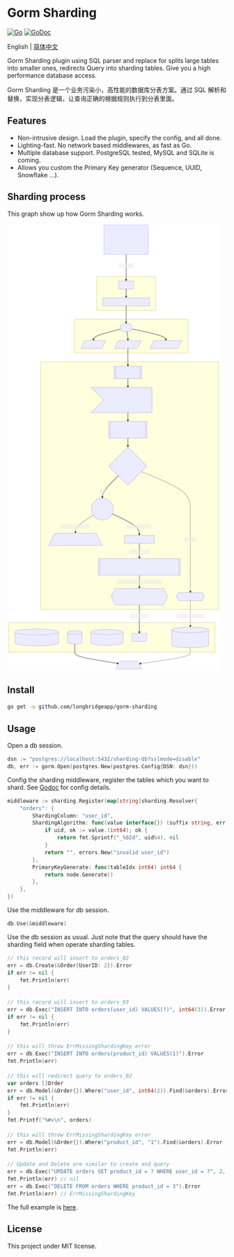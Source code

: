 # Gorm Sharding

[![Go](https://github.com/longbridgeapp/gorm-sharding/actions/workflows/go.yml/badge.svg)](https://github.com/longbridgeapp/gorm-sharding/actions/workflows/go.yml)
[![GoDoc](https://godoc.org/github.com/longbridgeapp/gorm-sharding?status.svg)](https://godoc.org/github.com/longbridgeapp/gorm-sharding)

English | [简体中文](./README.zh-CN.md)

Gorm Sharding plugin using SQL parser and replace for splits large tables into smaller ones, redirects Query into sharding tables. Give you a high performance database access.

Gorm Sharding 是一个业务污染小，高性能的数据库分表方案。通过 SQL 解析和替换，实现分表逻辑，让查询正确的根据规则执行到分表里面。

## Features

- Non-intrusive design. Load the plugin, specify the config, and all done.
- Lighting-fast. No network based middlewares, as fast as Go.
- Multiple database support. PostgreSQL tested, MySQL and SQLite is coming.
- Allows you custom the Primary Key generator (Sequence, UUID, Snowflake ...).

## Sharding process

This graph show up how Gorm Sharding works.

![Example](./docs/query.svg)

## Install

```bash
go get -u github.com/longbridgeapp/gorm-sharding
```

## Usage

Open a db session.

```go
dsn := "postgres://localhost:5432/sharding-db?sslmode=disable"
db, err := gorm.Open(postgres.New(postgres.Config{DSN: dsn}))
```

Config the sharding middleware, register the tables which you want to shard. See [Godoc](https://pkg.go.dev/github.com/longbridge/gorm-sharding) for config details.

```go
middleware := sharding.Register(map[string]sharding.Resolver{
	"orders": {
		ShardingColumn: "user_id",
		ShardingAlgorithm: func(value interface{}) (suffix string, err error) {
			if uid, ok := value.(int64); ok {
				return fmt.Sprintf("_%02d", uid%4), nil
			}
			return "", errors.New("invalid user_id")
		},
		PrimaryKeyGenerate: func(tableIdx int64) int64 {
			return node.Generate()
		},
	},
})
```

Use the middleware for db session.

```go
db.Use(&middleware)
```

Use the db session as usual. Just note that the query should have the sharding field when operate sharding tables.

```go
// this record will insert to orders_02
err = db.Create(&Order{UserID: 2}).Error
if err != nil {
	fmt.Println(err)
}

// this record will insert to orders_03
err = db.Exec("INSERT INTO orders(user_id) VALUES(?)", int64(3)).Error
if err != nil {
	fmt.Println(err)
}

// this will throw ErrMissingShardingKey error
err = db.Exec("INSERT INTO orders(product_id) VALUES(1)").Error
fmt.Println(err)

// this will redirect query to orders_02
var orders []Order
err = db.Model(&Order{}).Where("user_id", int64(2)).Find(&orders).Error
if err != nil {
	fmt.Println(err)
}
fmt.Printf("%#v\n", orders)

// this will throw ErrMissingShardingKey error
err = db.Model(&Order{}).Where("product_id", "1").Find(&orders).Error
fmt.Println(err)

// Update and Delete are similar to create and query
err = db.Exec("UPDATE orders SET product_id = ? WHERE user_id = ?", 2, int64(3)).Error
fmt.Println(err) // nil
err = db.Exec("DELETE FROM orders WHERE product_id = 3").Error
fmt.Println(err) // ErrMissingShardingKey
```

The full example is [here](./examples/order.go).

## License

This project under MIT license.

